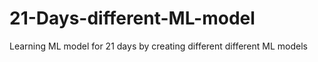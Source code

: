 # 21-Days-different-ML-model
Learning ML model for 21 days by creating different different ML models
